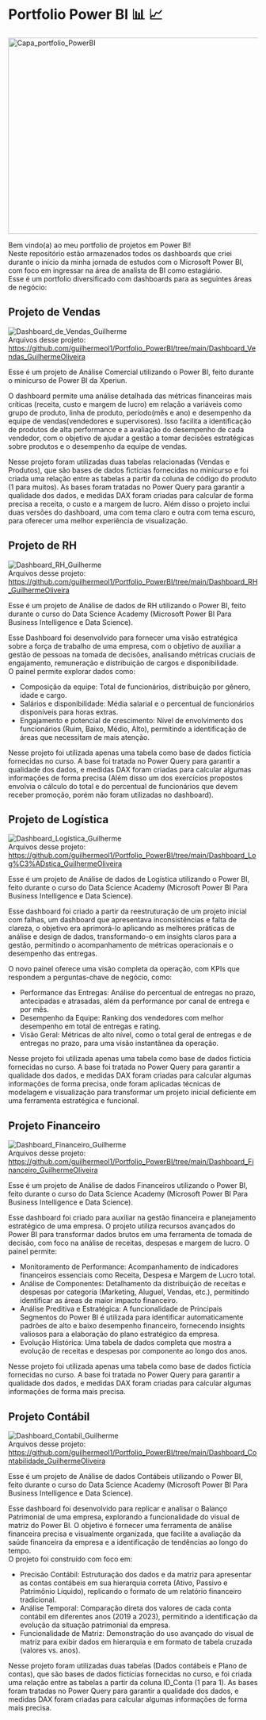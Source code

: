 # Portfolio Power BI 📊 📈  
<img width="1584" height="396" alt="Capa_portfolio_PowerBI" src="https://github.com/user-attachments/assets/7842c4a8-b431-40c7-9f90-aa66ff9cb6b2" />


Bem vindo(a) ao meu portfolio de projetos em Power BI!  
Neste repositório estão armazenados todos os dashboards que criei durante o início da minha jornada de estudos com o Microsoft Power BI, com foco em ingressar na área de analista de BI como estagiário.  
Esse é um portfolio diversificado com dashboards para as seguintes áreas de negócio:  
## Projeto de Vendas  
![Dashboard_de_Vendas_Guilherme](https://github.com/user-attachments/assets/a37e8295-4ede-4387-b755-bbdefefe9cd3)  
Arquivos desse projeto: https://github.com/guilhermeol1/Portfolio_PowerBI/tree/main/Dashboard_Vendas_GuilhermeOliveira

Esse é um projeto de Análise Comercial utilizando o Power BI, feito durante o minicurso de Power BI da Xperiun.

O dashboard permite uma análise detalhada das métricas financeiras mais críticas (receita, custo e margem de lucro) em relação a variáveis como grupo de produto, linha de produto, período(mês e ano) e desempenho da equipe de vendas(vendedores e supervisores). Isso facilita a identificação de produtos de alta performance e a avaliação do desempenho de cada vendedor, com o objetivo de ajudar a gestão a tomar decisões estratégicas sobre produtos e o desempenho da equipe de vendas.

Nesse projeto foram utilizadas duas tabelas relacionadas (Vendas e Produtos), que são bases de dados fictícias fornecidas no minicurso e foi criada uma relação entre as tabelas a partir da coluna de código do produto (1 para muitos). As bases foram tratadas no Power Query para garantir a qualidade dos dados, e medidas DAX foram criadas para calcular de forma precisa a receita, o custo e a margem de lucro. Além disso o projeto inclui duas versões do dashboard, uma com tema claro e outra com tema escuro, para oferecer uma melhor experiência de visualização.  

## Projeto de RH  
![Dashboard_RH_Guilherme](https://github.com/user-attachments/assets/c8cabc92-0694-4a2a-b45b-80e1992a48ee)  
Arquivos desse projeto: https://github.com/guilhermeol1/Portfolio_PowerBI/tree/main/Dashboard_RH_GuilhermeOliveira

Esse é um projeto de Análise de dados de RH utilizando o Power BI, feito durante o curso do Data Science Academy (Microsoft Power BI Para Business Intelligence e Data Science).

Esse Dashboard foi desenvolvido para fornecer uma visão estratégica sobre a força de trabalho de uma empresa, com o objetivo de auxiliar a gestão de pessoas na tomada de decisões, analisando métricas cruciais de engajamento, remuneração e distribuição de cargos e disponibilidade.  
O painel permite explorar dados como:
- Composição da equipe: Total de funcionários, distribuição por gênero, idade e cargo.
- Salários e disponibilidade: Média salarial e o percentual de funcionários disponíveis para horas extras.
- Engajamento e potencial de crescimento: Nível de envolvimento dos funcionários (Ruim, Baixo, Médio, Alto), permitindo a identificação de áreas que necessitam de mais atenção.

Nesse projeto foi utilizada apenas uma tabela como base de dados fictícia fornecidas no curso. A base foi tratada no Power Query para garantir a qualidade dos dados, e medidas DAX foram criadas para calcular algumas informações de forma precisa (Além disso um dos exercícios propostos envolvia o cálculo do total e do percentual de funcionários que devem receber promoção, porém não foram utilizadas no dashboard).

## Projeto de Logística  
![Dashboard_Logística_Guilherme](https://github.com/user-attachments/assets/8e0f7c06-77e3-40a9-8845-ce1adf45cbed)  
Arquivos desse projeto: https://github.com/guilhermeol1/Portfolio_PowerBI/tree/main/Dashboard_Log%C3%ADstica_GuilhermeOliveira

Esse é um projeto de Análise de dados de Logística utilizando o Power BI, feito durante o curso do Data Science Academy (Microsoft Power BI Para Business Intelligence e Data Science).

Esse dashboard foi criado a partir da reestruturação de um projeto inicial com falhas, um dashboard que apresentava inconsistências e falta de clareza, o objetivo era aprimorá-lo aplicando as melhores práticas de análise e design de dados, transformando-o em insights claros para a gestão, permitindo o acompanhamento de métricas operacionais e o desempenho das entregas.

O novo painel oferece uma visão completa da operação, com KPIs que respondem a perguntas-chave de negócio, como:
- Performance das Entregas: Análise do percentual de entregas no prazo, antecipadas e atrasadas, além da performance por canal de entrega e por mês.
- Desempenho da Equipe: Ranking dos vendedores com melhor desempenho em total de entregas e rating.
- Visão Geral: Métricas de alto nível, como o total geral de entregas e de entregas no prazo, para uma visão instantânea da operação.

Nesse projeto foi utilizada apenas uma tabela como base de dados fictícia fornecidas no curso. A base foi tratada no Power Query para garantir a qualidade dos dados, e medidas DAX foram criadas para calcular algumas informações de forma precisa, onde foram aplicadas técnicas de modelagem e visualização para transformar um projeto inicial deficiente em uma ferramenta estratégica e funcional.

## Projeto Financeiro  
![Dashboard_Financeiro_Guilherme](https://github.com/user-attachments/assets/c61d6d96-f985-46b2-b645-09a0168195d4)  
Arquivos desse projeto: https://github.com/guilhermeol1/Portfolio_PowerBI/tree/main/Dashboard_Financeiro_GuilhermeOliveira

Esse é um projeto de Análise de dados Financeiros utilizando o Power BI, feito durante o curso do Data Science Academy (Microsoft Power BI Para Business Intelligence e Data Science).

Esse dashboard foi criado para auxiliar na gestão financeira e planejamento estratégico de uma empresa. O projeto utiliza recursos avançados do Power BI para transformar dados brutos em uma ferramenta de tomada de decisão, com foco na análise de receitas, despesas e margem de lucro.
O painel permite:
- Monitoramento de Performance: Acompanhamento de indicadores financeiros essenciais como Receita, Despesa e Margem de Lucro total.
- Análise de Componentes: Detalhamento da distribuição de receitas e despesas por categoria (Marketing, Aluguel, Vendas, etc.), permitindo identificar as áreas de maior impacto financeiro.
- Análise Preditiva e Estratégica: A funcionalidade de Principais Segmentos do Power BI é utilizada para identificar automaticamente padrões de alto e baixo desempenho financeiro, fornecendo insights valiosos para a elaboração do plano estratégico da empresa.
- Evolução Histórica: Uma tabela de dados completa que mostra a evolução de receitas e despesas por componente ao longo dos anos.

Nesse projeto foi utilizada apenas uma tabela como base de dados fictícia fornecidas no curso. A base foi tratada no Power Query para garantir a qualidade dos dados, e medidas DAX foram criadas para calcular algumas informações de forma mais precisa.

## Projeto Contábil
![Dashboard_Contabil_Guilherme](https://github.com/user-attachments/assets/bb494b81-a387-4ab1-9bd6-247f8e677f25)  
Arquivos desse projeto: https://github.com/guilhermeol1/Portfolio_PowerBI/tree/main/Dashboard_Contabilidade_GuilhermeOliveira

Esse é um projeto de Análise de dados Contábeis utilizando o Power BI, feito durante o curso do Data Science Academy (Microsoft Power BI Para Business Intelligence e Data Science).

Esse dashboard foi desenvolvido para replicar e analisar o Balanço Patrimonial de uma empresa, explorando a funcionalidade do visual de matriz do Power BI. O objetivo é fornecer uma ferramenta de análise financeira precisa e visualmente organizada, que facilite a avaliação da saúde financeira da empresa e a identificação de tendências ao longo do tempo.  
O projeto foi construído com foco em:
- Precisão Contábil: Estruturação dos dados e da matriz para apresentar as contas contábeis em sua hierarquia correta (Ativo, Passivo e Patrimônio Líquido), replicando o formato de um relatório financeiro tradicional.
- Análise Temporal: Comparação direta dos valores de cada conta contábil em diferentes anos (2019 a 2023), permitindo a identificação da evolução da situação patrimonial da empresa.
- Funcionalidade de Matriz: Demonstração do uso avançado do visual de matriz para exibir dados em hierarquia e em formato de tabela cruzada (valores vs. anos).

Nesse projeto foram utilizadas duas tabelas (Dados contábeis e Plano de contas), que são bases de dados fictícias fornecidas no curso, e foi criada uma relação entre as tabelas a partir da coluna ID_Conta (1 para 1).  As bases foram tratadas no Power Query para garantir a qualidade dos dados, e medidas DAX foram criadas para calcular algumas informações de forma mais precisa.

